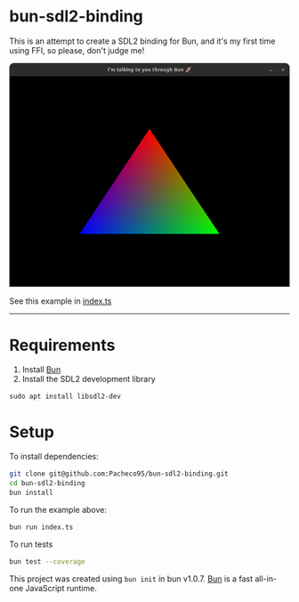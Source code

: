 # bun-sdl2-binding

This is an attempt to create a SDL2 binding for Bun, and it's my first time using FFI, so please, don't judge me!

![Hello World Triangle](docs/hello-triangle.png)

See this example in [index.ts](index.ts)

---

# Requirements

1. Install [Bun](https://bun.sh/)
2. Install the SDL2 development library
```shell
sudo apt install libsdl2-dev
```

# Setup

To install dependencies:

```bash
git clone git@github.com:Pacheco95/bun-sdl2-binding.git
cd bun-sdl2-binding
bun install
```

To run the example above:

```bash
bun run index.ts
```

To run tests

```bash
bun test --coverage
```

This project was created using `bun init` in bun v1.0.7. [Bun](https://bun.sh) is a fast all-in-one JavaScript runtime.
